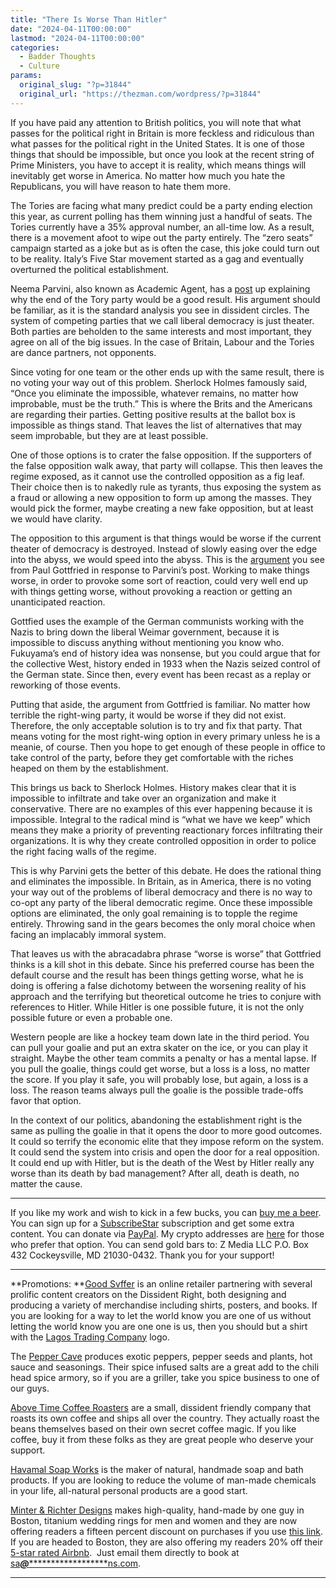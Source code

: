 ```yaml
---
title: "There Is Worse Than Hitler"
date: "2024-04-11T00:00:00"
lastmod: "2024-04-11T00:00:00"
categories:
  - Badder Thoughts
  - Culture
params:
  original_slug: "?p=31844"
  original_url: "https://thezman.com/wordpress/?p=31844"
---
```


If you have paid any attention to British politics, you will note that
what passes for the political right in Britain is more feckless and
ridiculous than what passes for the political right in the United
States. It is one of those things that should be impossible, but once
you look at the recent string of Prime Ministers, you have to accept it
is reality, which means things will inevitably get worse in America. No
matter how much you hate the Republicans, you will have reason to hate
them more.

The Tories are facing what many predict could be a party ending election
this year, as current polling has them winning just a handful of seats.
The Tories currently have a 35% approval number, an all-time low. As a
result, there is a movement afoot to wipe out the party entirely. The
“zero seats” campaign started as a joke but as is often the case, this
joke could turn out to be reality. Italy’s Five Star movement started as
a gag and eventually overturned the political establishment.

Neema Parvini, also known as Academic Agent, has a <a
href="https://forbiddentexts.substack.com/p/zero-seats-the-labour-600"
rel="noopener" target="_blank">post</a> up explaining why the end of the
Tory party would be a good result. His argument should be familiar, as
it is the standard analysis you see in dissident circles. The system of
competing parties that we call liberal democracy is just theater. Both
parties are beholden to the same interests and most important, they
agree on all of the big issues. In the case of Britain, Labour and the
Tories are dance partners, not opponents.

Since voting for one team or the other ends up with the same result,
there is no voting your way out of this problem. Sherlock Holmes
famously said, “Once you eliminate the impossible, whatever remains, no
matter how improbable, must be the truth.” This is where the Brits and
the Americans are regarding their parties. Getting positive results at
the ballot box is impossible as things stand. That leaves the list of
alternatives that may seem improbable, but they are at least possible.

One of those options is to crater the false opposition. If the
supporters of the false opposition walk away, that party will collapse.
This then leaves the regime exposed, as it cannot use the controlled
opposition as a fig leaf. Their choice then is to nakedly rule as
tyrants, thus exposing the system as a fraud or allowing a new
opposition to form up among the masses. They would pick the former,
maybe creating a new fake opposition, but at least we would have
clarity.

The opposition to this argument is that things would be worse if the
current theater of democracy is destroyed. Instead of slowly easing over
the edge into the abyss, we would speed into the abyss. This is the <a
href="https://chroniclesmagazine.org/web/worse-is-worse-why-we-shouldnt-root-for-the-demise-of-the-establishment-right/"
rel="noopener" target="_blank">argument</a> you see from Paul Gottfried
in response to Parvini’s post. Working to make things worse, in order to
provoke some sort of reaction, could very well end up with things
getting worse, without provoking a reaction or getting an unanticipated
reaction.

Gottfied uses the example of the German communists working with the
Nazis to bring down the liberal Weimar government, because it is
impossible to discuss anything without mentioning you know who.
Fukuyama’s end of history idea was nonsense, but you could argue that
for the collective West, history ended in 1933 when the Nazis seized
control of the German state. Since then, every event has been recast as
a replay or reworking of those events.

Putting that aside, the argument from Gottfried is familiar. No matter
how terrible the right-wing party, it would be worse if they did not
exist. Therefore, the only acceptable solution is to try and fix that
party. That means voting for the most right-wing option in every primary
unless he is a meanie, of course. Then you hope to get enough of these
people in office to take control of the party, before they get
comfortable with the riches heaped on them by the establishment.

This brings us back to Sherlock Holmes. History makes clear that it is
impossible to infiltrate and take over an organization and make it
conservative. There are no examples of this ever happening because it is
impossible. Integral to the radical mind is “what we have we keep” which
means they make a priority of preventing reactionary forces infiltrating
their organizations. It is why they create controlled opposition in
order to police the right facing walls of the regime.

This is why Parvini gets the better of this debate. He does the rational
thing and eliminates the impossible. In Britain, as in America, there is
no voting your way out of the problems of liberal democracy and there is
no way to co-opt any party of the liberal democratic regime. Once these
impossible options are eliminated, the only goal remaining is to topple
the regime entirely. Throwing sand in the gears becomes the only moral
choice when facing an implacably immoral system.

That leaves us with the abracadabra phrase “worse is worse” that
Gottfried thinks is a kill shot in this debate. Since his preferred
course has been the default course and the result has been things
getting worse, what he is doing is offering a false dichotomy between
the worsening reality of his approach and the terrifying but theoretical
outcome he tries to conjure with references to Hitler. While Hitler is
one possible future, it is not the only possible future or even a
probable one.

Western people are like a hockey team down late in the third period. You
can pull your goalie and put an extra skater on the ice, or you can play
it straight. Maybe the other team commits a penalty or has a mental
lapse. If you pull the goalie, things could get worse, but a loss is a
loss, no matter the score. If you play it safe, you will probably lose,
but again, a loss is a loss. The reason teams always pull the goalie is
the possible trade-offs favor that option.

In the context of our politics, abandoning the establishment right is
the same as pulling the goalie in that it opens the door to more good
outcomes. It could so terrify the economic elite that they impose reform
on the system. It could send the system into crisis and open the door
for a real opposition. It could end up with Hitler, but is the death of
the West by Hitler really any worse than its death by bad management?
After all, death is death, no matter the cause.

------------------------------------------------------------------------

If you like my work and wish to kick in a few bucks, you can
<a href="https://www.buymeacoffee.com/mujolulu" rel="noopener"
target="_blank">buy me a beer</a>. You can sign up for a
<a href="https://www.subscribestar.com/the-z-blog" rel="noopener"
target="_blank">SubscribeStar</a> subscription and get some extra
content. You can donate via <a
href="https://www.paypal.com/donate/?cmd=_s-xclick&amp;hosted_button_id=UDAS2Q8JYA6CN&amp;source=url"
rel="noopener" target="_blank">PayPal</a>. My crypto addresses are
<a href="https://thezman.com/wordpress/?page_id=22713" rel="noopener"
target="_blank">here</a> for those who prefer that option. You can send
gold bars to: Z Media LLC P.O. Box 432 Cockeysville, MD 21030-0432.
Thank you for your support!

------------------------------------------------------------------------

**Promotions: **<a href="https://goodsvffer.com/" rel="noopener" target="_blank">Good
Svffer</a> is an online retailer partnering with several prolific
content creators on the Dissident Right, both designing and producing a
variety of merchandise including shirts, posters, and books. If you are
looking for a way to let the world know you are one of us without
letting the world know you are one one is us, then you should but a
shirt with the
<a href="https://goodsvffer.com/products/lagos-trading-company"
rel="noopener" target="_blank">Lagos Trading Company</a> logo.

The <a href="https://peppercave.com/shop/ols/products" rel="noopener"
target="_blank">Pepper Cave</a> produces exotic peppers, pepper seeds
and plants, hot sauce and seasonings. Their spice infused salts are a
great add to the chili head spice armory, so if you are a griller, take
you spice business to one of our guys.

<a href="https://abovetimecoffee.com/" rel="noopener"
target="_blank">Above Time Coffee Roasters</a> are a small, dissident
friendly company that roasts its own coffee and ships all over the
country. They actually roast the beans themselves based on their own
secret coffee magic. If you like coffee, buy it from these folks as they
are great people who deserve your support.

<a href="https://havamalsoapworks.com/" rel="noopener"
target="_blank">Havamal Soap Works</a> is the maker of natural, handmade
soap and bath products. If you are looking to reduce the volume of
man-made chemicals in your life, all-natural personal products are a
good start.

<a href="https://www.minterandrichterdesigns.com/"
rel="noreferrer nofollow noopener" target="_blank">Minter &amp; Richter
Designs</a> makes high-quality, hand-made by one guy in Boston, titanium
wedding rings for men and women and they are now offering readers a
fifteen percent discount on purchases if you use
<a href="https://www.minterandrichterdesigns.com/discount/ZMAN"
rel="noreferrer nofollow noopener" target="_blank">this link</a>.
<span class="highlight"><span class="colour"><span class="font"><span class="size">If
you are headed to Boston, they are also offering my readers 20% off
their <a
href="https://www.airbnb.com/users/7988017/listings?user_id=7988017&amp;s=3"
rel="noopener noreferrer" target="_blank">5-star rated Airbnb</a>.  Just
email them directly to book at
<a href="mailto:sa***@*********************ns.com"
data-original-string="dpLFQE5qQsHPlgdZAPlPnw==cb7lpVzsA0qr40FM3KAvYLiQZGVkz2mYqP0OSLDi199fS3TxBoOOmeBSDItjCJBl4ar"><span
class="apbct-email-encoder"
data-original-string="RWuCPRVTFuEtL8WV4/+qSg==cb7zzzEYDyz/Mxt9VepoGwzLjZVEtDAkXlpmy/ndt7/rDK8ileLW8A1cssd8iNlgZlX"
title="This contact has been encoded by Anti-Spam by CleanTalk. Click to decode. To finish the decoding make sure that JavaScript is enabled in your browser.">sa<span
class="apbct-blur">***</span>@<span
class="apbct-blur">*********************</span>ns.com</span></a>.</span></span></span></span>

------------------------------------------------------------------------
